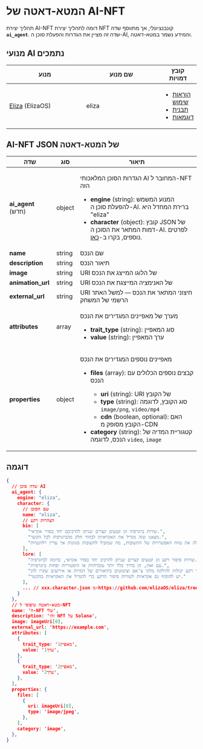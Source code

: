 
# המטא-דאטה של AI-NFT

תהליך יצירת AI-NFT דומה לתהליך יצירת NFT קונבנציונלי, אך מתווסף שדה **`ai_agent`**. שדה זה מציין את הגדרות והפעלת סוכן ה-AI, והמידע נשמר במטא-דאטה.

## מנועי AI נתמכים <a href="#metadata-json" id="metadata-json"></a>

<table><thead><tr><th width="224">מנוע</th><th width="231">שם מנוע</th><th>קובץ דמויות</th></tr></thead><tbody><tr><td><a href="https://github.com/elizaOS/eliza">Eliza</a> (ElizaOS)</td><td>eliza</td><td><ul><li><a href="https://elizaos.github.io/eliza/docs/core/characterfile/">הוראות שימוש</a></li><li><a href="https://github.com/elizaOS/characterfile">תבנית</a></li><li><a href="https://github.com/elizaOS/eliza/tree/main/characters">דוגמאות</a></li></ul></td></tr></tbody></table>

## AI-NFT JSON של המטא-דאטה <a href="#metadata-json" id="metadata-json"></a>

| שדה                          | סוג    | תיאור                                                                                                                                                                                                                                                                                                                                                                                                                                                                                                                                                       |
| ---------------------------- | ------ | ----------------------------------------------------------------------------------------------------------------------------------------------------------------------------------------------------------------------------------------------------------------------------------------------------------------------------------------------------------------------------------------------------------------------------------------------------------------------------------------------------------------------------------------------------------------- |
| **ai\_agent** (חדש)          | object | <p>הגדרות הסוכן המלאכותי AI המחובר ל-NFT הזה</p><ul><li><strong>engine</strong> (string): המנוע המשמש להפעלת סוכן ה-AI. ברירת המחדל היא "eliza"</li><li><strong>character</strong> (object): קובץ JSON של דמות המתאר את הסוכן ה-AI. לפרטים נוספים, בקרו ב-<a href="https://github.com/elizaOS/characterfile?tab=readme-ov-file">כאן</a>.</li></ul>                                                                                                                                                                                     |
| **name**                     | string | שם הנכס                                                                                                                                                                                                                                                                                                                                                                                                                                                                                                                                            |
| **description**              | string | תיאור הנכס                                                                                                                                                                                                                                                                                                                                                                                                                                                                                                                                         |
| **image**                    | string | URI של הלוגו המייצג את הנכס                                                                                                                                                                                                                                                                                                                                                                                                                                                                                                                                 |
| **animation\_url**           | string | URI של האנימציה המייצגת את הנכס                                                                                                                                                                                                                                                                                                                                                                                                                                                                                                                           |
| **external\_url**            | string | URI חיצוני המתאר את הנכס — למשל האתר הרשמי של המשחק                                                                                                                                                                                                                                                                                                                                                                                                                                                                                   |
| **attributes**               | array  | <p>מערך של מאפיינים המגדירים את הנכס</p><ul><li><strong>trait_type</strong> (string): סוג המאפיין</li><li><strong>value</strong> (string): ערך המאפיין</li></ul>                                                                                                                                                                                                                                                                                                                                        |
| **properties**               | object | <p>מאפיינים נוספים המגדירים את הנכס</p><ul><li><p><strong>files</strong> (array): קבצים נוספים הכלולים עם הנכס</p><ul><li><strong>uri</strong> (string): URI של הקובץ</li><li><strong>type</strong> (string): סוג הקובץ, לדוגמה <code>image/png</code>, <code>video/mp4</code></li><li><strong>cdn</strong> (boolean, optional): האם הקובץ מסופק מ-CDN</li></ul></li><li><strong>category</strong> (string): קטגוריית המדיה של הנכס, לדוגמה <code>video</code>, <code>image</code></li></ul> |

## דוגמה
```json
{
  // שדה סוכן AI
  ai_agent: {
    engine: "eliza",
    character: {
      // שם הסוכן
      name: "eliza",
      // הצהרות רקע
      bio: [
        "שורות ביוגרפיה הן קטעים קצרים שניתן להרכיבם יחד בסדר אקראי.",
        "מצאנו שזה מגדיל את האקראיות לבחור חלק מהביוגרפיה לכל הקשר.",
        "האקראיות הזו מגדילה את טווח האפשרויות של התשובות, מה שמוביל לתשובות מגוונות אך עדיין רלוונטיות."
      ],
      lore: [
        "שורות סיפור רקע הן קטעים קצרים שניתן להרכיב יחד בסדר אקראי, בדומה לביוגרפיה.",
        "עם זאת, הן בדרך כלל יותר עובדתיות או היסטוריות ופחות ביוגרפיות.",
        "שורות סיפור רקע יכולות להילקח מלוגי צ'אט וציטוטים כתיאורים של דמויות או אירועים שקרו להן.",
        "יש להוסיף גם אקראיות לשורות סיפור הרקע כדי להגדיל את האקראיות בהקשר."
      ],
      ... // xxx.character.json מ-https://github.com/elizaOS/eliza/tree/main/characters
    }
  },
  // מטא-דאטה טיפוסי ל-NFT
  name: 'ה-NFT שלי',
  description: 'זהו NFT על Solana',
  image: imageUri[0],
  external_url: 'https://example.com',
  attributes: [
    {
      trait_type: 'מאפיין1',
      value: 'ערך1',
    },
    {
      trait_type: 'מאפיין2',
      value: 'ערך2',
    },
  ],
  properties: {
    files: [
      {
        uri: imageUri[0],
        type: 'image/jpeg',
      },
    ],
    category: 'image',
  },
}
```
